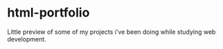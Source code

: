 # html-portfolio
Little preview of some of my projects i've been doing while studying web development.
